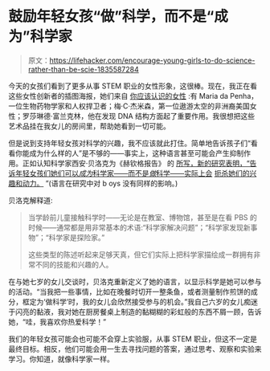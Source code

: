 # 鼓励年轻女孩“做”科学，而不是“成为”科学家

> 原文：<https://lifehacker.com/encourage-young-girls-to-do-science-rather-than-be-scie-1835587284>

今天的女孩们看到了更多从事 STEM 职业的女性形象，这很棒。现在，我正在看这些女性创新者的插图海报，她们来自 [你应该认识的女性](https://womenyoushouldknow.net/downloadable-stem-role-models-posters/) :有 Maria da Penha，一位生物药物学家和人权捍卫者；梅·C·杰米森，第一位遨游太空的非洲裔美国女性；罗莎琳德·富兰克林，他在发现 DNA 结构方面起了重要作用。我很想把这些艺术品挂在我女儿的房间里，帮助她看到一切可能。



但是说到支持年轻女孩对科学的兴趣，我不应该就此打住。简单地告诉孩子们“看看你能成为什么样的人”是不够的——事实上，这种语言甚至可能会产生抑制作用。正如认知科学家西安·贝洛克为《赫钦格报告》 的 [所写，新的研究表明，“告诉年轻女孩们她们可以*成为*科学家——而不是*做*科学——实际上会](https://hechingerreport.org/opinion-how-to-get-our-daughters-into-stem/) [扼杀她们的兴趣和动力。](https://journals.sagepub.com/doi/abs/10.1177/0956797618823670) ”(语言在研究中对 b oys 没有同样的影响。)

贝洛克解释道:

> 当学龄前儿童接触科学时——无论是在教室、博物馆，甚至是在看 PBS 的时候——通常都是用非常基本的术语:“科学家解决问题”；“科学家发现新事物”；“科学家是探险家。”
> 
> 这些类型的陈述听起来足够天真，但它们实际上把科学家描绘成一群拥有非常不同的技能和兴趣的人。

在与她七岁的女儿交谈时，贝洛克重新定义了她的语言，以显示科学是她可以参与的活动。“当我把一些事情，比如在晚餐时切开一整条鱼，或者测量制作煎饼的成分，框定为‘做科学’时，我的女儿会欣然接受参与的机会。”我自己六岁的女儿痴迷于闪亮的黏液，我对她在厨房餐桌上制造的黏糊糊的彩虹般的东西不屑一顾，告诉她，“哇，我喜欢你热爱科学！”

我们的年轻女孩可能会也可能不会穿上实验服，从事 STEM 职业，但这不一定是最终目标。相反，他们可能会用一生去寻找问题的答案，通过思考、观察和实验来学习。你知道，就像科学家一样。